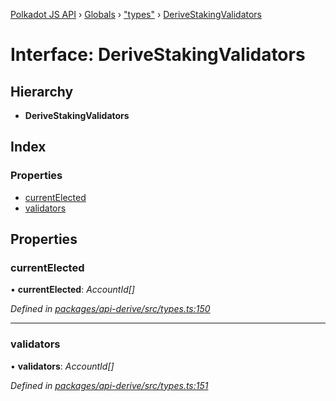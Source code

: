 [Polkadot JS API](../README.md) › [Globals](../globals.md) › ["types"](../modules/_types_.md) › [DeriveStakingValidators](_types_.derivestakingvalidators.md)

# Interface: DeriveStakingValidators

## Hierarchy

* **DeriveStakingValidators**

## Index

### Properties

* [currentElected](_types_.derivestakingvalidators.md#currentelected)
* [validators](_types_.derivestakingvalidators.md#validators)

## Properties

###  currentElected

• **currentElected**: *AccountId[]*

*Defined in [packages/api-derive/src/types.ts:150](https://github.com/polkadot-js/api/blob/64a4bb2e1/packages/api-derive/src/types.ts#L150)*

___

###  validators

• **validators**: *AccountId[]*

*Defined in [packages/api-derive/src/types.ts:151](https://github.com/polkadot-js/api/blob/64a4bb2e1/packages/api-derive/src/types.ts#L151)*

